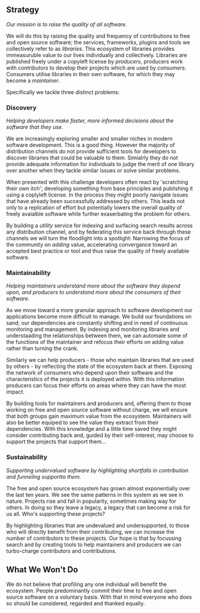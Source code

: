 ## Strategy
*Our mission is to raise the quality of all software.*

We will do this by raising the quality and frequency of contributions to free and open source software; the services, frameworks, plugins and tools we collectively refer to as *libraries*. This ecosystem of libraries provides immeasuruble value to our lives individually and collectively. Libraries are published freely under a copyleft license by *producers*, producers work with *contributors* to develop their projects which are used by *consumers*. Consumers utilise libraries in their own software, for which they may become a *maintainer*. 

Specifically we tackle three distinct problems:

### Discovery 
_Helping developers make faster, more informed decisions about the software that they use._

We are increasingly exploring smaller and smaller niches in modern software development. This is a good thing. However the majority of distribution channels do not provide sufficient tools for developers to discover libraries that could be valuable to them. Simialrly they do not provide adequate information for individuals to judge the merit of one library over another when they tackle similar issues or solve similar problems. 

When presented with this challenge developers often react by 'scratching their own itch'; developing something from base principles and publishing it using a coplyleft license. In the process they might poorly navigate issues that have already been successfully addressed by others. This leads not only to a replication of effort but potentially lowers the overall quality of freely avaialble software while further exaserbating the problem for others. 

By building a *utility* service for indexing and surfacing search results across any distribution channel, and by federating this service back through these channels we will turn the floodlight into a spotlight: Narrowing the focus of the community on *adding* value, accelerating convergance toward an accepted best practice or tool and thus raise the quality of freely available software.  

### Maintainability
_Helping maintainers understand more about the software they depend upon, and producers to understand more about the consumers of their software._

As we mvoe toward a more granular approach to software development our applications become more difficult to manage. We build our foundations on sand; our dependencies are constantly shifting and in need of continuous monitoring and management. By indexing and monitoring libraries and understaading the relationships between them, we can automate some of the functions of the maintainer and refocus their efforts on adding value rather than turning the crank.  

Similarly we can help producers - those who maintain libraries that are used by others - by reflecting the state of the ecosystem back at them. Exposing the network of consumers who depend upon their software and the characteristics of the projects it is deployed within. With this information producers can focus their efforts on areas where they can have the most impact. 

By building tools for maintainers and producers and, offering them to those working on free and open source software without charge, we will ensure that both groups gain maximum value from the ecosystem. Maintainers will also be better equiped to see the value they extract from their dependencies. With this knowledge and a little time saved they might consider contributing back and, guided by their self-interest, may choose to support the projects that support them... 

### Sustainability
_Supporting undervalued software by highlighting shortfalls in contribution and funneling supportto them._

The free and open source ecosystem has grown almost exponentially over the last ten years. We see the same patterns in this system as we see in nature. Projects rise and fall in popularity, sometimes making way for others. In doing so they leave a legacy, a legacy that can become a risk for us all. Who's supporting these projects?

By highlighting libraries that are undevalued and undersupported, to those who will directly benefit from their contributing, we can increase the number of contributors to these projects. Our hope is that by focussing search and by creating tools to help maintainers and producers we can turbo-charge contributors and contributions. 

## What We Won't Do
We do not believe that profiling any one individual will benefit the ecosystem. People predominantly commit their time to free and open source software on a voluntary basis. With that in mind everyone who does so should be considered, regarded and thanked equally. 

